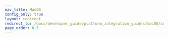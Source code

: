 ```yaml
---
nav_title: MacOS
config_only: true
layout: redirect
redirect_to: /docs/developer_guide/platform_integration_guides/macOS/initial_sdk_setup/
page_order: 6.5
---
```


